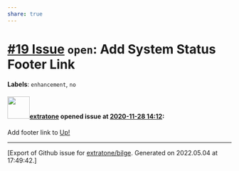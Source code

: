 ```yaml
---
share: true
---
```

# [\#19 Issue](https://github.com/extratone/bilge/issues/19) `open`: Add System Status Footer Link
**Labels**: `enhancement`, `no`


#### <img src="https://avatars.githubusercontent.com/u/43663476?u=5047287ff0b8c3ce7f7e5858d204c9b3e57d8e44&v=4" width="50">[extratone](https://github.com/extratone) opened issue at [2020-11-28 14:12](https://github.com/extratone/bilge/issues/19):

Add footer link to [Up!](https://extratone.github.io/up)




-------------------------------------------------------------------------------



[Export of Github issue for [extratone/bilge](https://github.com/extratone/bilge). Generated on 2022.05.04 at 17:49:42.]
